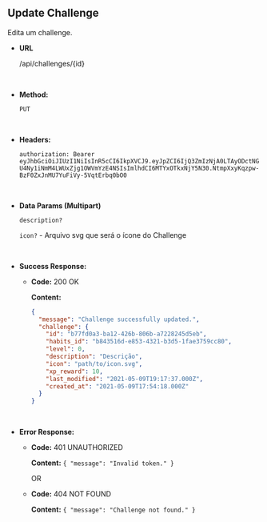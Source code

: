 ## **Update Challenge**

Edita um challenge.

- **URL**

  /api/challenges/{id}

</br>

- **Method:**

  `PUT`

</br>

- **Headers:**

  `authorization: Bearer eyJhbGciOiJIUzI1NiIsInR5cCI6IkpXVCJ9.eyJpZCI6IjQ3ZmIzNjA0LTAyODctNGU4Ny1iNmM4LWUxZjg1OWVmYzE4NSIsImlhdCI6MTYxOTkxNjY5N30.NtmpXxyKqzpw-BzF0ZxJnMU7YuFiVy-5VqtErbq0bO0`

</br>

- **Data Params (Multipart)**

  `description?`

  `icon?` - Arquivo svg que será o ícone do Challenge

</br>

- **Success Response:**

  - **Code:** 200 OK

    **Content:**

    ```json
    {
      "message": "Challenge successfully updated.",
      "challenge": {
        "id": "b77fd0a3-ba12-426b-806b-a7228245d5eb",
        "habits_id": "b843516d-e853-4321-b3d5-1fae3759cc80",
        "level": 0,
        "description": "Descrição",
        "icon": "path/to/icon.svg",
        "xp_reward": 10,
        "last_modified": "2021-05-09T19:17:37.000Z",
        "created_at": "2021-05-09T17:54:18.000Z"
      }
    }
    ```

</br>

- **Error Response:**

  - **Code:** 401 UNAUTHORIZED

    **Content:** `{ "message": "Invalid token." }`

    OR

  - **Code:** 404 NOT FOUND

    **Content:** `{ "message": "Challenge not found." }`
